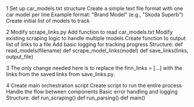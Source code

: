 1
Set up car_models.txt structure
Create a simple text file format with one car model per line
Example format: "Brand Model" (e.g., "Skoda Superb")
Create initial list of models to track

2
Modify scrape_links.py
Add function to read car_models.txt
Modify existing scraping logic to handle multiple models
Create function to output list of links to a file
Add basic logging for tracking progress
Structure:
     def read_models(filename)
     def scrape_model_links(model)
     def save_links(links, output_file)


3
The only change needed here is to replace the finn_links = [...] with the links from the saved links from save_links.py.

4
Create main orchestration script
Create script to run the entire process
Handle the flow between components
Basic error handling and logging
Structure:
     def run_scraping()
     def run_parsing()
     def main()